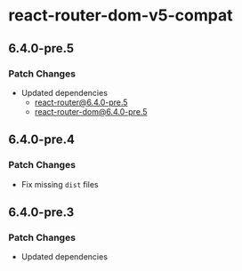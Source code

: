 # react-router-dom-v5-compat

## 6.4.0-pre.5

### Patch Changes

- Updated dependencies
  - react-router@6.4.0-pre.5
  - react-router-dom@6.4.0-pre.5

## 6.4.0-pre.4

### Patch Changes

- Fix missing `dist` files

## 6.4.0-pre.3

### Patch Changes

- Updated dependencies
